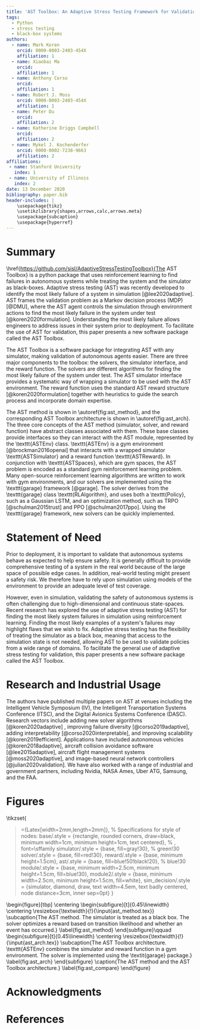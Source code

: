 ```yaml
---
title: 'AST Toolbox: An Adaptive Stress Testing Framework for Validation of Autonomous Systems'
tags:
  - Python
  - stress testing
  - black-box systems
authors:
  - name: Mark Koren
    orcid: 0000-0003-2403-454X
    affiliation: 1
  - name: Xiaobai Ma
    orcid:
    affiliation: 1
  - name: Anthony Corso
    orcid:
    affiliation: 1
  - name: Robert J. Moss
    orcid: 0000-0003-2403-454X
    affiliation: 1
  - name: Peter Du
    orcid:
    affiliation: 2
  - name: Katherine Driggs Campbell
    orcid:
    affiliation: 2
  - name: Mykel J. Kochenderfer
    orcid: 0000-0002-7238-9663
    affiliation: 2
affiliations:
 - name: Stanford University
   index: 1
 - name: University of Illinois
   index: 2
date: 13 December 2020
bibliography: paper.bib
header-includes: |
    \usepackage{tikz}
    \usetikzlibrary{shapes,arrows,calc,arrows.meta}
    \usepackage{subcaption}
    \usepackage{hyperref}
---
```


# Summary

\href{https://github.com/sisl/AdaptiveStressTestingToolbox}{The AST Toolbox} is a python package that uses reinforcement learning to find failures in autonomous systems while treating the system and the simulator as black-boxes.
Adaptive stress testing (AST) was recently developed to identify the most likely failure of a system in simulation [@lee2020adaptive].
AST frames the validation problem as a Markov decision process (MDP) [@DMU], where the AST agent controls the simulation through environment actions to find the most likely failure in the system under test [@koren2020formulation].
Understanding the most likely failure allows engineers to address issues in their system prior to deployment.
To facilitate the use of AST for validation, this paper presents a new software package called the AST Toolbox.

The AST Toolbox is a software package for integrating AST with any simulator, making validation of autonomous agents easier.
There are three major components to the toolbox: the solvers, the simulator interface, and the reward function.
The solvers are different algorithms for finding the most likely failure of the system under test.
The AST simulator interface provides a systematic way of wrapping a simulator to be used with the AST environment.
The reward function uses the standard AST reward structure [@koren2020formulation] together with heuristics to guide the search process and incorporate domain expertise.

The AST method is shown in \autoref{fig:ast_method}, and the corresponding AST Toolbox architecture is shown in \autoref{fig:ast_arch}.
The three core concepts of the AST method (simulator, solver, and reward function) have abstract classes associated with them.
These base classes provide interfaces so they can interact with the AST module, represented by the \texttt{ASTEnv} class.
\texttt{ASTEnv} is a gym environment [@brockman2016openai] that interacts with a wrapped simulator \texttt{ASTSimulator} and a reward function \texttt{ASTReward}.
In conjunction with \texttt{ASTSpaces}, which are gym spaces, the AST problem is encoded as a standard gym reinforcement learning problem.
Many open-source reinforcement learning algorithms are written to work with gym environments, and our solvers are implemented using the \texttt{garage} framework [@garage].
The solver derives from the \texttt{garage} class \texttt{RLAlgorithm}, and uses both a \texttt{Policy}, such as a Gaussian LSTM, and an optimization method, such as TRPO [@schulman2015trust] and PPO [@schulman2017ppo].
Using the \texttt{garage} framework, new solvers can be quickly implemented.

# Statement of Need

Prior to deployment, it is important to validate that autonomous systems behave as expected to help ensure safety.
It is generally difficult to provide comprehensive testing of a system in the real world because of the large space of possible edge cases.
In addition, real-world testing might present a safety risk.
We therefore have to rely upon simulation using models of the environment to provide an adequate level of test coverage.

However, even in simulation, validating the safety of autonomous systems is often challenging due to high-dimensional and continuous state-spaces.
Recent research has explored the use of adaptive stress testing (AST) for finding the most likely system failures in simulation using reinforcement learning.
Finding the most likely examples of a system's failures may highlight flaws that we wish to fix.
Adaptive stress testing has the flexibility of treating the simulator as a black box, meaning that access to the simulation state is not needed, allowing AST to be used to validate policies from a wide range of domains.
To facilitate the general use of adaptive stress testing for validation, this paper presents a new software package called the AST Toolbox.

# Research and Industrial Usage

The authors have published multiple papers on AST at venues including the Intelligent Vehicle Symposium (IV), the Intelligent Transportation Systems Conference (ITSC), and the Digital Avionics Systems Conference (DASC).
Research vectors include adding new solver algorithms  [@koren2020adaptive] , improving failure diversity [@corso2019adaptive], adding interpretability [@corso2020interpretable], and improving scalability [@koren2019efficient].
Applications have included autonomous vehicles [@koren2018adaptive], aircraft collision avoidance software [@lee2015adaptive], aircraft flight management systems [@moss2020adaptive], and image-based neural network controllers [@julian2020validation].
We have also worked with a range of industrial and government partners, including Nvidia, NASA Ames, Uber ATG, Samsung, and the FAA.

# Figures


\tikzset{
  >={Latex[width=2mm,length=2mm]},
  % Specifications for style of nodes:
            base/.style = {rectangle, rounded corners, draw=black,
                           minimum width=1cm, minimum height=1cm,
                           text centered}, % , font=\sffamily
            simulator/.style = {base, fill=gray!30}, % green!30
            solver/.style = {base, fill=red!30},
            reward/.style = {base, minimum height=1.5cm},
            ast/.style = {base, fill=blue!50!black!20}, % blue!30
            module/.style = {base, minimum width=2.5cm, minimum height=1.5cm, fill=blue!30},
            module2/.style = {base, minimum width=2.5cm, minimum height=1.5cm, fill=white},
            sim_decision/.style = {simulator, diamond, draw, text width=4.5em, text badly centered, node distance=3cm, inner sep=0pt}
}

\begin{figure}[tbp]
	\centering
	\begin{subfigure}[t]{0.45\linewidth}
	    \centering
        \resizebox{\textwidth}{!}{\input{ast_method.tex}}
        \subcaption{The AST method. The simulator is treated as a black box. The solver optimizes a reward based on transition likelihood and whether an event has occurred.}
    	\label{fig:ast_method}
    \end{subfigure}\qquad
    \begin{subfigure}[t]{0.45\linewidth}
	    \centering
        \resizebox{\textwidth}{!}{\input{ast_arch.tex}}
        \subcaption{The AST Toolbox architecture. \texttt{ASTEnv} combines the simulator and reward function in a gym environment. The solver is implemented using the \textit{garage} package.}
    	\label{fig:ast_arch}
    \end{subfigure}
    \caption{The AST method and the AST Toolbox architecture.}
	\label{fig:ast_compare}
\end{figure}

# Acknowledgments


# References
